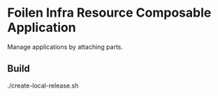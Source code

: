 Foilen Infra Resource Composable Application
==============

Manage applications by attaching parts.

Build
-----

./create-local-release.sh
